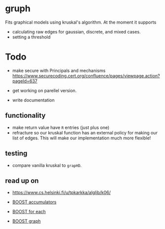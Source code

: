 # gruph
Fits graphical models using kruskal's algorithm. At the moment it supports

* calculating raw edges for gaussian, discrete, and mixed cases.
* setting a threshold

# Todo

* make secure with Principals and mechanisms  https://www.securecoding.cert.org/confluence/pages/viewpage.action?pageId=637  

* get working on parellel version.
* write documentation
  
## functionality

* make return value have `R` entries (just plus one)
* refracture so our kruskal function has an external policy for making our list of edges. This will make our implementation much more flexible!

## testing
* compare vanilla kruskal to `grapHD`. 

## read up on 

* https://www.cs.helsinki.fi/u/tpkarkka/alglib/k06/

* [BOOST accumulators]( http://www.boost.org/doc/libs/1_63_0/doc/html/accumulators/user_s_guide.html)
* [BOOST for each](http://www.boost.org/doc/libs/1_63_0/doc/html/foreach.html)
* [BOOST graph](http://www.boost.org/doc/libs/1_63_0/libs/graph/doc/index.html)
